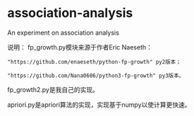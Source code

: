 # association-analysis
  An experiment on association analysis

  说明：
  fp_growth.py模块来源于作者Eric Naeseth：

    "https://github.com/enaeseth/python-fp-growth" py2版本；

    "https://github.com/Nana0606/python3-fp-growth" py3版本。

  fp_growth2.py是我自己的实现。

  apriori.py是apriori算法的实现，实现基于numpy以使计算更快速。
